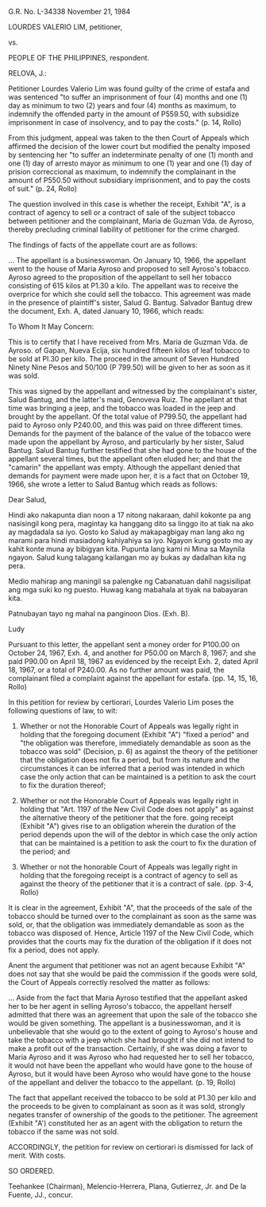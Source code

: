 G.R. No. L-34338 November 21, 1984

  

LOURDES VALERIO LIM, petitioner,

vs.

PEOPLE OF THE PHILIPPINES, respondent.

  

RELOVA, J.:

  

Petitioner Lourdes Valerio Lim was found guilty of the crime of estafa and was sentenced "to suffer an imprisonment of four (4) months and one (1) day as minimum to two (2) years and four (4) months as maximum, to indemnify the offended party in the amount of P559.50, with subsidize imprisonment in case of insolvency, and to pay the costs." (p. 14, Rollo)

  

From this judgment, appeal was taken to the then Court of Appeals which affirmed the decision of the lower court but modified the penalty imposed by sentencing her "to suffer an indeterminate penalty of one (1) month and one (1) day of arresto mayor as minimum to one (1) year and one (1) day of prision correccional as maximum, to indemnify the complainant in the amount of P550.50 without subsidiary imprisonment, and to pay the costs of suit." (p. 24, Rollo)

  

The question involved in this case is whether the receipt, Exhibit "A", is a contract of agency to sell or a contract of sale of the subject tobacco between petitioner and the complainant, Maria de Guzman Vda. de Ayroso, thereby precluding criminal liability of petitioner for the crime charged.

  

The findings of facts of the appellate court are as follows:

  

... The appellant is a businesswoman. On January 10, 1966, the appellant went to the house of Maria Ayroso and proposed to sell Ayroso's tobacco. Ayroso agreed to the proposition of the appellant to sell her tobacco consisting of 615 kilos at P1.30 a kilo. The appellant was to receive the overprice for which she could sell the tobacco. This agreement was made in the presence of plaintiff's sister, Salud G. Bantug. Salvador Bantug drew the document, Exh. A, dated January 10, 1966, which reads:

  

To Whom It May Concern:

  

This is to certify that I have received from Mrs. Maria de Guzman Vda. de Ayroso. of Gapan, Nueva Ecija, six hundred fifteen kilos of leaf tobacco to be sold at Pl.30 per kilo. The proceed in the amount of Seven Hundred Ninety Nine Pesos and 50/100 (P 799.50) will be given to her as soon as it was sold.

  

This was signed by the appellant and witnessed by the complainant's sister, Salud Bantug, and the latter's maid, Genoveva Ruiz. The appellant at that time was bringing a jeep, and the tobacco was loaded in the jeep and brought by the appellant. Of the total value of P799.50, the appellant had paid to Ayroso only P240.00, and this was paid on three different times. Demands for the payment of the balance of the value of the tobacco were made upon the appellant by Ayroso, and particularly by her sister, Salud Bantug. Salud Bantug further testified that she had gone to the house of the appellant several times, but the appellant often eluded her; and that the "camarin" the appellant was empty. Although the appellant denied that demands for payment were made upon her, it is a fact that on October 19, 1966, she wrote a letter to Salud Bantug which reads as follows:

  

Dear Salud,

  

Hindi ako nakapunta dian noon a 17 nitong nakaraan, dahil kokonte pa ang nasisingil kong pera, magintay ka hanggang dito sa linggo ito at tiak na ako ay magdadala sa iyo. Gosto ko Salud ay makapagbigay man lang ako ng marami para hindi masiadong kahiyahiya sa iyo. Ngayon kung gosto mo ay kahit konte muna ay bibigyan kita. Pupunta lang kami ni Mina sa Maynila ngayon. Salud kung talagang kailangan mo ay bukas ay dadalhan kita ng pera.

  

Medio mahirap ang maningil sa palengke ng Cabanatuan dahil nagsisilipat ang mga suki ko ng puesto. Huwag kang mabahala at tiyak na babayaran kita.

  

Patnubayan tayo ng mahal na panginoon Dios. (Exh. B).

  

Ludy

  

Pursuant to this letter, the appellant sent a money order for P100.00 on October 24, 1967, Exh. 4, and another for P50.00 on March 8, 1967; and she paid P90.00 on April 18, 1967 as evidenced by the receipt Exh. 2, dated April 18, 1967, or a total of P240.00. As no further amount was paid, the complainant filed a complaint against the appellant for estafa. (pp. 14, 15, 16, Rollo)

  

In this petition for review by certiorari, Lourdes Valerio Lim poses the following questions of law, to wit:

  

1. Whether or not the Honorable Court of Appeals was legally right in holding that the foregoing document (Exhibit "A") "fixed a period" and "the obligation was therefore, immediately demandable as soon as the tobacco was sold" (Decision, p. 6) as against the theory of the petitioner that the obligation does not fix a period, but from its nature and the circumstances it can be inferred that a period was intended in which case the only action that can be maintained is a petition to ask the court to fix the duration thereof;

  

2. Whether or not the Honorable Court of Appeals was legally right in holding that "Art. 1197 of the New Civil Code does not apply" as against the alternative theory of the petitioner that the fore. going receipt (Exhibit "A") gives rise to an obligation wherein the duration of the period depends upon the will of the debtor in which case the only action that can be maintained is a petition to ask the court to fix the duration of the period; and

  

3. Whether or not the honorable Court of Appeals was legally right in holding that the foregoing receipt is a contract of agency to sell as against the theory of the petitioner that it is a contract of sale. (pp. 3-4, Rollo)

  

It is clear in the agreement, Exhibit "A", that the proceeds of the sale of the tobacco should be turned over to the complainant as soon as the same was sold, or, that the obligation was immediately demandable as soon as the tobacco was disposed of. Hence, Article 1197 of the New Civil Code, which provides that the courts may fix the duration of the obligation if it does not fix a period, does not apply.

  

Anent the argument that petitioner was not an agent because Exhibit "A" does not say that she would be paid the commission if the goods were sold, the Court of Appeals correctly resolved the matter as follows:

  

... Aside from the fact that Maria Ayroso testified that the appellant asked her to be her agent in selling Ayroso's tobacco, the appellant herself admitted that there was an agreement that upon the sale of the tobacco she would be given something. The appellant is a businesswoman, and it is unbelievable that she would go to the extent of going to Ayroso's house and take the tobacco with a jeep which she had brought if she did not intend to make a profit out of the transaction. Certainly, if she was doing a favor to Maria Ayroso and it was Ayroso who had requested her to sell her tobacco, it would not have been the appellant who would have gone to the house of Ayroso, but it would have been Ayroso who would have gone to the house of the appellant and deliver the tobacco to the appellant. (p. 19, Rollo)

  

The fact that appellant received the tobacco to be sold at P1.30 per kilo and the proceeds to be given to complainant as soon as it was sold, strongly negates transfer of ownership of the goods to the petitioner. The agreement (Exhibit "A') constituted her as an agent with the obligation to return the tobacco if the same was not sold.

  

ACCORDINGLY, the petition for review on certiorari is dismissed for lack of merit. With costs.

  

SO ORDERED.

  

Teehankee (Chairman), Melencio-Herrera, Plana, Gutierrez, Jr. and De la Fuente, JJ., concur.
